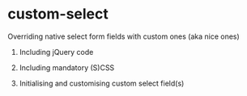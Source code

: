 # custom-select
Overriding native select form fields with custom ones (aka nice ones)

1. Including jQuery code


2. Including mandatory (S)CSS


3. Initialising and customising custom select field(s)

